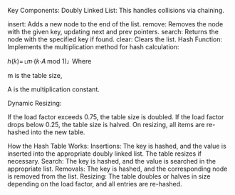 Key Components:
Doubly Linked List: This handles collisions via chaining.

insert: Adds a new node to the end of the list.
remove: Removes the node with the given key, updating next and prev pointers.
search: Returns the node with the specified key if found.
clear: Clears the list.
Hash Function: Implements the multiplication method for hash calculation:

ℎ(𝑘)=⌊𝑚⋅(𝑘⋅𝐴 mod 1)⌋
Where 

m is the table size, 

A is the multiplication constant.

Dynamic Resizing:

If the load factor exceeds 0.75, the table size is doubled.
If the load factor drops below 0.25, the table size is halved.
On resizing, all items are re-hashed into the new table.


How the Hash Table Works:
Insertions: The key is hashed, and the value is inserted into the appropriate doubly linked list. The table resizes if necessary.
Search: The key is hashed, and the value is searched in the appropriate list.
Removals: The key is hashed, and the corresponding node is removed from the list.
Resizing: The table doubles or halves in size depending on the load factor, and all entries are re-hashed.

